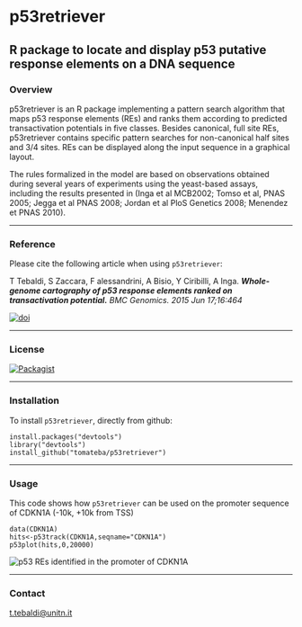 # p53retriever

R package to locate and display p53 putative response elements on a DNA sequence
------------------------------------------------------------------------

### Overview

p53retriever is an R package implementing a pattern search algorithm that maps p53 response elements (REs) and ranks them according to predicted transactivation potentials in five classes. Besides canonical, full site REs, p53retriever contains specific pattern searches for non-canonical half sites and 3/4 sites. REs can be displayed along the input sequence in a graphical layout.

The rules formalized in the model are based on observations obtained during several years of experiments using the yeast-based assays, including the results presented in (Inga et al MCB2002; Tomso et al, PNAS 2005; Jegga et al PNAS 2008; Jordan et al PloS Genetics 2008; Menendez et PNAS 2010).

------------------------------------------------------------------------

### Reference

Please cite the following article when using `p53retriever`:

T Tebaldi, S Zaccara, F alessandrini, A Bisio, Y Ciribilli, A Inga. ***Whole-genome cartography of p53 response elements ranked on transactivation potential.*** *BMC Genomics. 2015 Jun 17;16:464*

[![doi](https://img.shields.io/badge/DOI-10.1186%2Fs12864--015--1643--9-green.svg?style=flat)](http://dx.doi.org/10.1186/s12864-015-1643-9)

------------------------------------------------------------------------

### License

[![Packagist](https://img.shields.io/packagist/l/doctrine/orm.svg?maxAge=2592000?style=flat)](https://opensource.org/licenses/MIT)

------------------------------------------------------------------------

### Installation

To install `p53retriever`, directly from github: 

    install.packages("devtools")
    library("devtools")
    install_github("tomateba/p53retriever")

------------------------------------------------------------------------

### Usage

This code shows how `p53retriever` can be used on the promoter sequence of CDKN1A (-10k, +10k from TSS)

    data(CDKN1A)
    hits<-p53track(CDKN1A,seqname="CDKN1A")
    p53plot(hits,0,20000)

![p53 REs identified in the promoter of CDKN1A](https://cloud.githubusercontent.com/assets/9716233/6002270/c460ac18-aae9-11e4-8822-7f5272396634.png)

------------------------------------------------------------------------

### Contact
t.tebaldi@unitn.it
